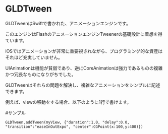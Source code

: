 GLDTween
========

GLDTweenはSwiftで書かれた、アニメーションエンジンです。

このエンジンはFlashのアニメーションエンジンTweenerの基礎設計に着想を得ています。

iOSではアニメーションが非常に重要視されながら、プログラミング的な資産はそれほど充実していません。

UIAnimationは機能が貧弱であり、逆にCoreAnimationは強力であるものの複雑かつ冗長なものになりがちでした。

GLDTweenはそれらの問題を解決し、複雑なアニメーションをシンプルに記述できます。


例えば、viewの移動をする場合、以下のように1行で書けます。

#サンプル

```
GLDTween.addTween(myView, {"duration":1.0, "delay":0.0, "transition":"easeInOutExpo", "center":CGPoint(x:100,y:400)})
```
